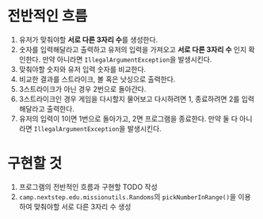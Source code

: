 # 전반적인 흐름
1. 유저가 맞춰야할 **서로 다른 3자리 수**를 생성한다.
2. 숫자를 입력해달라고 출력하고 유저의 입력을 가져오고 **서로 다른 3자리 수** 인지 확인한다. 만약 아니라면 `IllegalArgumentException`을 발생시킨다.
3. 맞춰야할 숫자와 유저 입력 숫자를 비교한다.
4. 비교한 결과를 스트라이크, 볼 혹은 낫싱으로 출력한다.
5. 3스트라이크가 아닌 경우 2번으로 돌아간다.
6. 3스트라이크인 경우 게임을 다시할지 물어보고 다시하려면 1, 종료하려면 2를 입력해달라고 출력한다.
7. 유저의 입력이 1이면 1번으로 돌아가고, 2면 프로그램을 종료한다. 만약 둘 다 아니라면 `IllegalArgumentException`을 발생시킨다.

# 구현할 것
1. 프로그램의 전반적인 흐름과 구현할 TODO 작성
2. `camp.nextstep.edu.missionutils.Randoms`의 `pickNumberInRange()`을 이용하여 맞춰야할 서로 다른 3자리 수 생성